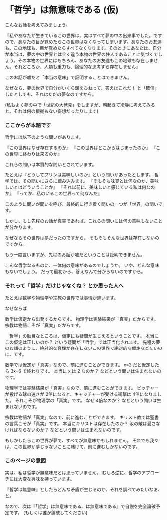
# 「哲学」は無意味である (仮)
こんなお話を考えてみましょう。

『私やあなたが生きているこの世界は、実はすべて夢の中の出来事でした。ですので、あなたの目が覚めたらこの世界はなくなってしまいます。あなたのお友達も、この地球も、目が覚めたらすべてなくなります。そのときにあなたは、自分が本当は、夢の中の世界とは全く違う本物の世界の住人であることに気づくでしょう。その本物の世界にはもちろん、あなたのお友達もこの地球も存在しません。それどころか、人類も重力も、論理的な思考すら存在しません』

このお話が嘘だと「本当の意味」で証明することはできません。

なぜなら、夢の世界で自分がいくら頭をひねって、答えはこれだ！ と「確信」したとしても、それはただの夢なのですから。

(私もよく夢の中で「世紀の大発見」をしますが、朝起きて冷静に考えてみると、それは何の根拠もない妄想だったりします)

### ここからが本題です
哲学には以下のような問いがあります。

『この世界はなぜ存在するのか』
『この世界はどこからはじまったのか』
『この世界に終わりは来るのか』

これらの問いは本質的な問いとされています。

たとえば『どうしてプリンは美味しいのか』という問いがあったとします。
哲学では、その問いにさらに踏み込みます。
『そもそも味覚とは何なのか、美味しいとはどういうことか』
『それ以前に、美味しいと感じている私は何なのか』
『ってか、私のいるこの世界って何なんだ』

このように問いが問いを呼び、最終的に行き着く問いの一つが「世界」の問いです。

しかし、もし先程のお話が真実であれば、これらの問いには何の意味もないことが分かります。

なぜならその世界は夢だったのですから。
そもそもそんな世界は存在しないのですから。

もう一度言いますが、先程のお話が嘘だということは証明できません。

こんな哲学なるものに、一体何の意味があるのでしょうか。
いや、どんな意味もないでしょう。
だって最初から、答えなんて分からないのですから。

### それって「哲学」だけじゃなくね？ とか思った人へ
たとえば数学や物理学や宗教の世界では事情が違います。

なぜならば

数学は仮定から出発するからです。
物理学は実験結果が「真実」だからです。
宗教は物語こそが「真実」だからです。

「哲学」の駄目なところは、仮定にも疑問が生じえるということです。
本当にこの仮定は正しいのか？ という疑問が「哲学」では正当化されます。
先程の夢のお話のように、絶対的な真理が存在しないこの世界で絶対的な仮定などないのに、です。

数学では仮定が「真実」なので、前に進むことができます。
x=2 だと仮定したら 3x=6 で終わりです。
本当に x は 2 なのか？ などという問いは生まれないのです。

物理学では実験結果が「真実」なので、前に進むことができます。
ピッチャーが投げる球の速さが 2倍になると、キャッチャーが受ける衝撃は 4倍になりました。
それこそが物理学の「真実」です。
なぜ 4倍なのか？ などという問いは生まれないのです。

宗教は物語が「真実」なので、前に進むことができます。
キリスト教では聖書の言葉こそが「真実」です。
本当にキリストは存在したのか？ 汝の敵は愛さなければならないのか？ などという問いは生まれないのです。

もしかしたらこの世界が夢で、すべてが無意味かもしれません。
それでも我々は、この世界が夢じゃないことに賭けて、前に進むしかないのです。

### このページの意図
実は、私は哲学が無意味だとは思っていません。
むしろ逆に、哲学のアプローチには大変な興味を持っています。

『哲学は無意味』としたらどんな矛盾が生じるのか、それを調べてみたいなぁ、と。

なので、次は『「哲学」は無意味である、は無意味である』で自説を完全論破予定です。
(もしくは誰か論破してください)
